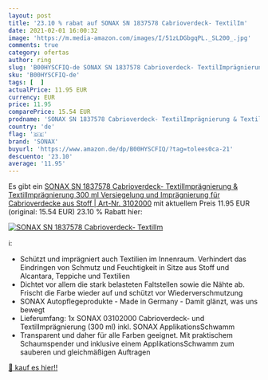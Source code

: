 ```yaml
---
layout: post
title: '23.10 % rabat auf SONAX SN 1837578 Cabrioverdeck- TextilIm'
date: 2021-02-01 16:00:32
image: 'https://m.media-amazon.com/images/I/51zLDGbgqPL._SL200_.jpg'
comments: true
category: ofertas
author: ring
slug: 'B00HYSCFIQ-de SONAX SN 1837578 Cabrioverdeck- TextilImprägnierung &...'
sku: 'B00HYSCFIQ-de'
tags: [  ]
actualPrice: 11.95 EUR
currency: EUR
price: 11.95
comparePrice: 15.54 EUR
prodname: 'SONAX SN 1837578 Cabrioverdeck- TextilImprägnierung & TextilImprägnierung  300 ml  Versiegelung und Imprägnierung für Cabrioverdecke aus Stoff | Art-Nr. 3102000'
country: 'de'
flag: '🇩🇪'
brand: 'SONAX'
buyurl: 'https://www.amazon.de/dp/B00HYSCFIQ/?tag=tolees0ca-21'
descuento: '23.10'
average: '11.95'
---
```


Es gibt ein [SONAX SN 1837578 Cabrioverdeck- TextilImprägnierung & TextilImprägnierung  300 ml  Versiegelung und Imprägnierung für Cabrioverdecke aus Stoff | Art-Nr. 3102000](https://www.amazon.de/dp/B00HYSCFIQ/?tag=tolees0ca-21) mit aktuellem Preis 11.95 EUR (original: 15.54 EUR) 23.10 % Rabatt hier:

[![SONAX SN 1837578 Cabrioverdeck- TextilIm](https://m.media-amazon.com/images/I/51zLDGbgqPL._SL200_.jpg)](https://www.amazon.de/dp/B00HYSCFIQ/?tag=tolees0ca-21)

ℹ️:

- Schützt und imprägniert auch Textilien im Innenraum. Verhindert das Eindringen von Schmutz und Feuchtigkeit in Sitze aus Stoff und Alcantara, Teppiche und Textilien
- Dichtet vor allem die stark belasteten Faltstellen sowie die Nähte ab. Frischt die Farbe wieder auf und schützt vor Wiederverschmutzung
- SONAX Autopflegeprodukte - Made in Germany - Damit glänzt, was uns bewegt
- Lieferumfang: 1x SONAX 03102000 Cabrioverdeck- und TextilImprägnierung (300 ml) inkl. SONAX ApplikationsSchwamm
- Transparent und daher für alle Farben geeignet. Mit praktischem Schaumspender und inklusive einem ApplikationsSchwamm zum sauberen und gleichmäßigen Auftragen

[🛒 kauf es hier!!](https://www.amazon.de/dp/B00HYSCFIQ/?tag=tolees0ca-21)
